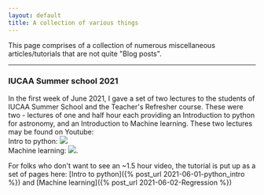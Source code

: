 ```yaml
---
layout: default
title: A collection of various things
---
```


This page comprises of a collection of numerous miscellaneous articles/tutorials that are not quite "Blog posts". 

* * *

### IUCAA Summer school 2021

In the first week of June 2021, I gave a set of two lectures to the students of IUCAA Summer School and the Teacher's Refresher course. These were two - lectures of one and half hour each providing an Introduction to python for astronomy, and an Introduction to Machine learning. These two lectures may be found on Youtube:<br>
Intro to python: [![]({{site.url}}/img/yticon.png)](https://www.youtube.com/watch?v=lBQMu6qb60U&t=4174s) <br>
Machine learning: [![]({{site.url}}/img/yticon.png)](https://www.youtube.com/watch?v=ELztHo6qtjw). 

For folks who don't want to see an ~1.5 hour video, the tutorial is put up as a set of pages here: [Intro to python]({% post_url 2021-06-01-python_intro %}) and [Machine learning]({% post_url 2021-06-02-Regression %})

 